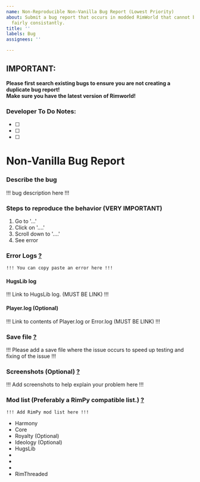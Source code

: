 ```yaml
---
name: Non-Reproducible Non-Vanilla Bug Report (Lowest Priority)
about: Submit a bug report that occurs in modded RimWorld that cannot be reproduced
  fairly consistantly.
title: ''
labels: Bug
assignees: ''

---
```

## **IMPORTANT:**  
**Please first search existing bugs to ensure you are not creating a duplicate bug report!**   
**Make sure you have the latest version of Rimworld!**  

<!-- Igonre this if you are not a developer! -->
### Developer To Do Notes:
- [ ]
- [ ]
- [ ]
<!-- Igonre this if you are not a developer! -->

# **Non-Vanilla Bug Report**

### **Describe the bug**
!!! bug description here !!!

### **Steps to reproduce the behavior (VERY IMPORTANT)**
1. Go to '...'
2. Click on '....'
3. Scroll down to '....'
4. See error

### **Error Logs** [?](https://github.com/cseelhoff/RimThreaded/wiki/Q&A#what-logs-should-my-bug-report-include)
```
!!! You can copy paste an error here !!!
```

#### **HugsLib log** 
!!! Link to HugsLib log. (MUST BE LINK) !!! 

#### **Player.log (Optional)**
!!! Link to contents of Player.log or Error.log (MUST BE LINK) !!!   

### **Save file** [?](https://github.com/cseelhoff/RimThreaded/wiki/Q&A#how-do-i-attach-the-save-file-to-the-report)
!!! Please add a save file where the issue occurs to speed up testing and fixing of the issue !!! 

### **Screenshots (Optional)** [?](https://github.com/cseelhoff/RimThreaded/wiki/Q%26A#how-do-i-attach-a-screenshot-to-the-report)
!!! Add screenshots to help explain your problem here !!! 

### **Mod list (Preferably a RimPy compatible list.)** [?](https://github.com/cseelhoff/RimThreaded/wiki/Q%26A#what-mod-organizer-should-i-use)
```
!!! Add RimPy mod list here !!! 
```
* Harmony
* Core
* Royalty (Optional)
* Ideology (Optional)
* HugsLib
*
*
*
* RimThreaded
